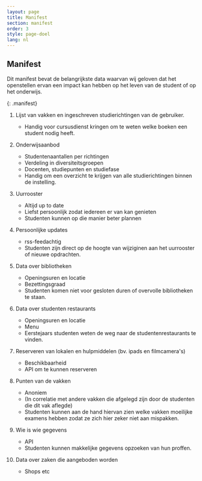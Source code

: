 ```yaml
---
layout: page
title: Manifest
section: manifest
order: 3
style: page-doel
lang: nl
---
```



## Manifest
Dit manifest bevat de belangrijkste data waarvan wij geloven dat het openstellen ervan een impact 
kan hebben op het leven van de student of  op het onderwijs.

{: .manifest}
1. Lijst van vakken en ingeschreven studierichtingen van de gebruiker.
	- Handig voor cursusdienst kringen om te weten welke boeken een student nodig heeft.

2. Onderwijsaanbod
    - Studentenaantallen per richtingen
    - Verdeling in diversiteitsgroepen
    - Docenten, studiepunten en studiefase 
    - Handig om een overzicht te krijgen van alle studierichtingen binnen de instelling.

3. Uurrooster
	- Altijd up to date
	- Liefst persoonlijk zodat iedereen er van kan genieten
	- Studenten kunnen op die manier beter plannen

4. Persoonlijke updates
	- rss-feedachtig
    - Studenten zijn direct op de hoogte van wijziginen aan het uurrooster of nieuwe opdrachten.

5. Data over bibliotheken
	- Openingsuren en locatie
	- Bezettingsgraad
	- Studenten komen niet voor gesloten duren of overvolle bibliotheken te staan.

6. Data over studenten restaurants
	- Openingsuren en locatie
	- Menu
	- Eerstejaars studenten weten de weg naar de studentenrestaurants te vinden.

7. Reserveren van lokalen en hulpmiddelen (bv. ipads en filmcamera's)
	- Beschikbaarheid
	- API om te kunnen reserveren

8. Punten van de vakken
	- Anoniem
	- (In correlatie met andere vakken die afgelegd zijn door de studenten die dit vak aflegde)
	- Studenten kunnen aan de hand hiervan zien welke vakken moeilijke examens hebben zodat ze zich hier zeker niet aan mispakken.

9. Wie is wie gegevens
	- API
	- Studenten kunnen makkelijke gegevens opzoeken van hun proffen.

10. Data over zaken die aangeboden worden
	- Shops etc